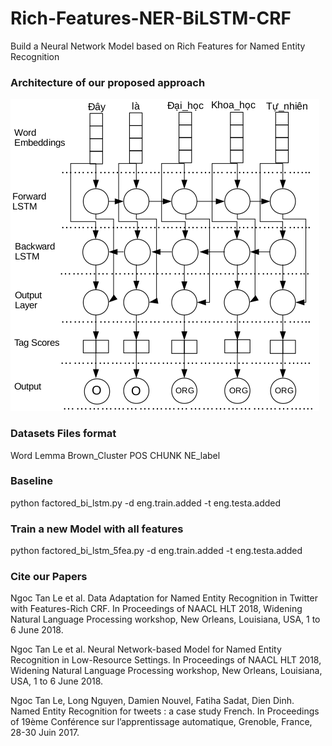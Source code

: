 # Rich-Features-NER-BiLSTM-CRF
Build a Neural Network Model based on Rich Features for Named Entity Recognition

### Architecture of our proposed approach
![Architecture](./image/B-LSTM.png)

### Datasets Files format
Word Lemma Brown_Cluster POS CHUNK NE_label

### Baseline
python factored_bi_lstm.py -d eng.train.added -t eng.testa.added

### Train a new Model with all features
python factored_bi_lstm_5fea.py -d eng.train.added -t eng.testa.added


### Cite our Papers
Ngoc Tan Le et al. Data Adaptation for Named Entity Recognition in Twitter with Features-Rich CRF. In Proceedings of NAACL HLT 2018, Widening Natural Language Processing workshop, New Orleans, Louisiana, USA, 1 to 6 June 2018.

Ngoc Tan Le et al. Neural Network-based Model for Named Entity Recognition in Low-Resource Settings. In Proceedings of NAACL HLT 2018, Widening Natural Language Processing workshop, New Orleans, Louisiana, USA, 1 to 6 June 2018.

Ngoc Tan Le, Long Nguyen, Damien Nouvel, Fatiha Sadat, Dien Dinh. Named Entity Recognition for tweets : a case study French. In Proceedings of 19ème Conférence sur l’apprentissage automatique, Grenoble, France, 28-30 Juin 2017.


